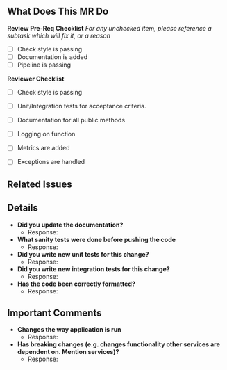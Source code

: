 ## What Does This MR Do



**Review Pre-Req Checklist**
_For any unchecked item, please reference a subtask which will fix it, or a reason_
* [ ] Check style is passing
* [ ] Documentation is added
* [ ] Pipeline is passing

**Reviewer Checklist**
* [ ] Check style is passing
* [ ] Unit/Integration tests for acceptance criteria.
* [ ] Documentation for all public methods
* [ ] Logging on function
* [ ] Metrics are added
* [ ] Exceptions are handled


## Related Issues

## Details
* **Did you update the documentation?**
    * Response:
* **What sanity tests were done before pushing the code**
    * Response:
* **Did you write new unit tests for this change?**
    * Response:
* **Did you write new integration tests for this change?**
    * Response:
* **Has the code been correctly formatted?**
    * Response:

## Important Comments
* **Changes the way application is run**
    * Response:
* **Has breaking changes (e.g. changes functionality other services are dependent on. Mention services)?**
    * Response: